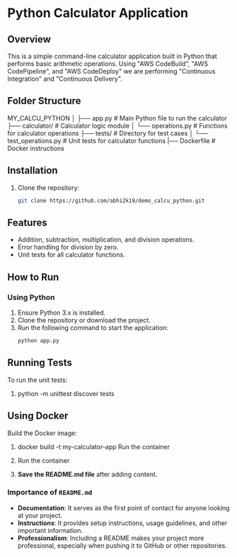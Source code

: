 # Python Calculator Application

## Overview
This is a simple command-line calculator application built in Python that performs basic arithmetic operations.
 Using "AWS CodeBuild", "AWS CodePipeline", and "AWS CodeDeploy" we are performing "Continuous Integration" and "Continuous Delivery".
 
## Folder Structure
MY_CALCU_PYTHON │ ├── app.py # Main Python file to run the calculator 
├── calculator/ # Calculator logic module │ 
└── operations.py # Functions for calculator operations
├── tests/ # Directory for test cases │ 
 └── test_operations.py # Unit tests for calculator functions 
|── Dockerfile # Docker instructions


## Installation
1. Clone the repository:
   ```bash
   git clone https://github.com/abhi2k19/demo_calcu_python.git

## Features
- Addition, subtraction, multiplication, and division operations.
- Error handling for division by zero.
- Unit tests for all calculator functions.

## How to Run

### Using Python
1. Ensure Python 3.x is installed.
2. Clone the repository or download the project.
3. Run the following command to start the application:
   ```bash
   python app.py

## Running Tests
To run the unit tests:
   1. python -m unittest discover tests

## Using Docker
Build the Docker image:
   1. docker build -t my-calculator-app 
Run the container
   2. Run the container


3. **Save the README.md file** after adding content.

### Importance of `README.md`
- **Documentation**: It serves as the first point of contact for anyone looking at your project.
- **Instructions**: It provides setup instructions, usage guidelines, and other important information.
- **Professionalism**: Including a README makes your project more professional, especially when pushing it to GitHub or other repositories.



